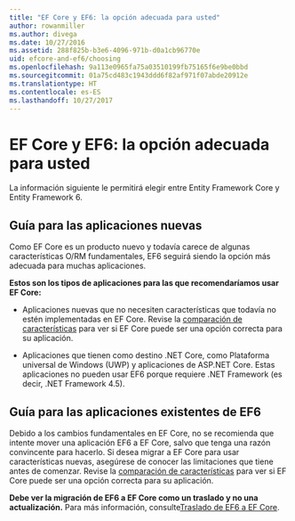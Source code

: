 ```yaml
---
title: "EF Core y EF6: la opción adecuada para usted"
author: rowanmiller
ms.author: divega
ms.date: 10/27/2016
ms.assetid: 288f825b-b3e6-4096-971b-d0a1cb96770e
uid: efcore-and-ef6/choosing
ms.openlocfilehash: 9a113e0965fa75a03510199fb75165f6e9be0bbd
ms.sourcegitcommit: 01a75cd483c1943ddd6f82af971f07abde20912e
ms.translationtype: HT
ms.contentlocale: es-ES
ms.lasthandoff: 10/27/2017
---
```

# <a name="ef-core-and-ef6-which-one-is-right-for-you"></a>EF Core y EF6: la opción adecuada para usted

La información siguiente le permitirá elegir entre Entity Framework Core y Entity Framework 6.

## <a name="guidance-for-new-applications"></a>Guía para las aplicaciones nuevas

Como EF Core es un producto nuevo y todavía carece de algunas características O/RM fundamentales, EF6 seguirá siendo la opción más adecuada para muchas aplicaciones.

**Estos son los tipos de aplicaciones para las que recomendaríamos usar EF Core:**

* Aplicaciones nuevas que no necesiten características que todavía no estén implementadas en EF Core. Revise la [comparación de características](features.md) para ver si EF Core puede ser una opción correcta para su aplicación.

* Aplicaciones que tienen como destino .NET Core, como Plataforma universal de Windows (UWP) y aplicaciones de ASP.NET Core. Estas aplicaciones no pueden usar EF6 porque requiere .NET Framework (es decir, .NET Framework 4.5).

## <a name="guidance-for-existing-ef6-applications"></a>Guía para las aplicaciones existentes de EF6

Debido a los cambios fundamentales en EF Core, no se recomienda que intente mover una aplicación EF6 a EF Core, salvo que tenga una razón convincente para hacerlo. Si desea migrar a EF Core para usar características nuevas, asegúrese de conocer las limitaciones que tiene antes de comenzar. Revise la [comparación de características](features.md) para ver si EF Core puede ser una opción correcta para su aplicación.

**Debe ver la migración de EF6 a EF Core como un traslado y no una actualización.** Para más información, consulte[Traslado de EF6 a EF Core](porting/index.md).
